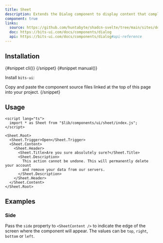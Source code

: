 ```yaml
---
title: Sheet
description: Extends the Dialog component to display content that complements the main content of the screen.
component: true
links:
  source: https://github.com/huntabyte/shadcn-svelte/tree/main/sites/docs/src/lib/registry/default/ui/sheet
  doc: https://bits-ui.com/docs/components/dialog
  api: https://bits-ui.com/docs/components/dialog#api-reference
---
```


<script>
  import { ComponentPreview, PMAddComp, PMInstall, Step, Steps, InstallTabs } from '$lib/components/docs';
</script>

<ComponentPreview name="sheet-demo">

<div></div>

</ComponentPreview>

## Installation

<InstallTabs>
{#snippet cli()}
<PMAddComp name="sheet" />
{/snippet}
{#snippet manual()}
<Steps>
<Step>

Install `bits-ui`:

</Step>
<PMInstall command="bits-ui -D" />
<Step>Copy and paste the component source files linked at the top of this page into your project.</Step>
</Steps>
{/snippet}
</InstallTabs>

## Usage

```svelte
<script lang="ts">
  import * as Sheet from "$lib/components/ui/sheet/index.js";
</script>

<Sheet.Root>
  <Sheet.Trigger>Open</Sheet.Trigger>
  <Sheet.Content>
    <Sheet.Header>
      <Sheet.Title>Are you sure absolutely sure?</Sheet.Title>
      <Sheet.Description>
        This action cannot be undone. This will permanently delete your account
        and remove your data from our servers.
      </Sheet.Description>
    </Sheet.Header>
  </Sheet.Content>
</Sheet.Root>
```

## Examples

### Side

Pass the `side` property to `<SheetContent />` to indicate the edge of the screen where the component will appear. The values can be `top`, `right`, `bottom` or `left`.

<ComponentPreview name="sheet-side">

<div></div>

</ComponentPreview>

